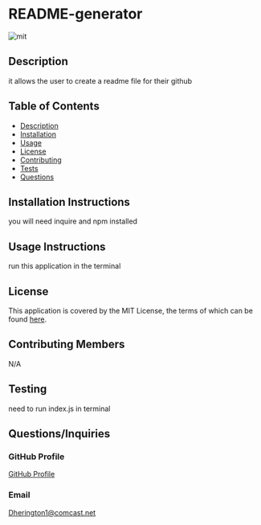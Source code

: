 # README-generator

  
  ![mit](https://img.shields.io/badge/license-MIT%20License-red)
      
  ## Description
  it allows the user to create a readme file for their github
  ## Table of Contents
  * [Description](#description)
  * [Installation](#installation)
  * [Usage](#usage)
  * [License](#license)
  * [Contributing](#contributing)
  * [Tests](#tests)
  * [Questions](#questions)
  ## Installation Instructions 
  you will need inquire and npm installed
  ## Usage Instructions
  run this application in the terminal
  ## License
  This application is covered by the MIT License, the terms of which can be found [here](https://opensource.org/licenses/MIT).
  ## Contributing Members
  N/A
  ## Testing 
   need to run index.js in terminal
  ## Questions/Inquiries 
  ### GitHub Profile
  [GitHub Profile](http://github.com/Dherington1)
  ### Email
  Dherington1@comcast.net

